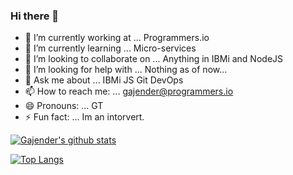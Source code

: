 ### Hi there 👋

- 🔭 I’m currently working at ... Programmers.io
- 🌱 I’m currently learning ... Micro-services
- 👯 I’m looking to collaborate on ... Anything in IBMi and NodeJS
- 🤔 I’m looking for help with ... Nothing as of now... 
- 💬 Ask me about ... IBMi JS Git DevOps
- 📫 How to reach me: ... gajender@programmers.io 
- 😄 Pronouns: ... GT
- ⚡ Fun fact: ... Im an intorvert.


[![Gajender's github stats](https://github-readme-stats.vercel.app/api?username=GajenderTyagi&show_icons=true)](https://github.com/anuraghazra/github-readme-stats)

[![Top Langs](https://github-readme-stats.vercel.app/api/top-langs/?username=GajenderTyagi&layout=compact)](https://github.com/anuraghazra/github-readme-stats)
